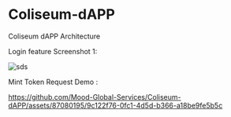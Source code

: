 # Coliseum-dAPP
Coliseum dAPP Architecture

Login feature Screenshot 1:

![sds](https://github.com/Mood-Global-Services/Coliseum-dAPP/assets/87080195/8dc391ba-4bc8-42b6-b91d-42ce505897ed)


Mint Token Request Demo :

https://github.com/Mood-Global-Services/Coliseum-dAPP/assets/87080195/9c122f76-0fc1-4d5d-b366-a18be9fe5b5c

